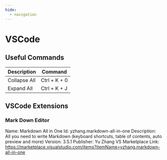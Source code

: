 ```yaml
---
hide:
  - navigation
---
```


# VSCode

## Useful Commands
| Description  | Command      |
| ------------ | ------------ |
| Collapse All | Ctrl + K + 0 |
| Expand All   | Ctrl + K + J |

## VSCode Extensions

### Mark Down Editor
Name: Markdown All in One
Id: yzhang.markdown-all-in-one
Description: All you need to write Markdown (keyboard shortcuts, table of contents, auto preview and more)
Version: 3.5.1
Publisher: Yu Zhang
VS Marketplace Link: https://marketplace.visualstudio.com/items?itemName=yzhang.markdown-all-in-one
